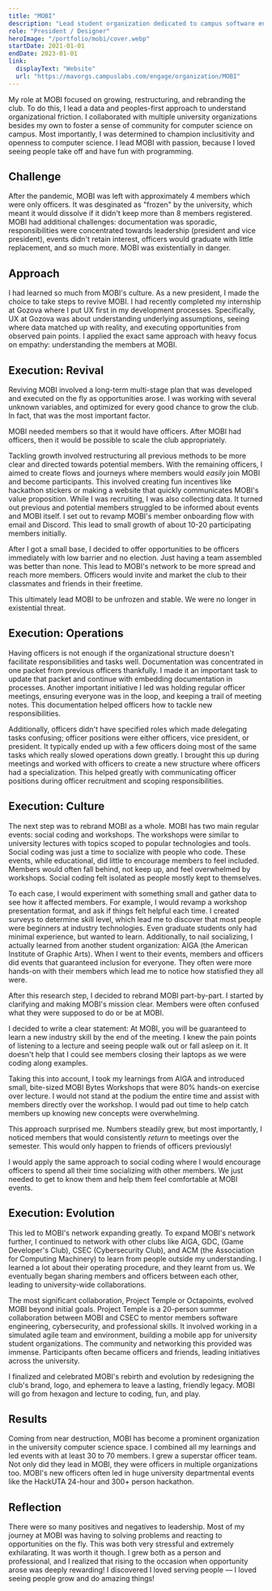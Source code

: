 ```yaml
---
title: "MOBI"
description: "Lead student organization dedicated to campus software engineering mentorship, empowerment, and fun."
role: "President / Designer"
heroImage: "/portfolio/mobi/cover.webp"
startDate: 2021-01-01
endDate: 2023-01-01
link:
  displayText: "Website"
  url: "https://mavorgs.campuslabs.com/engage/organization/MOBI"
---
```


My role at MOBI focused on growing, restructuring, and rebranding the club. To do this, I lead a data and peoples-first approach to understand organizational friction. I collaborated with multiple university organizations besides my own to foster a sense of community for computer science on campus. Most importantly, I was determined to champion inclusitivity and openness to computer science. I lead MOBI with passion, because I loved seeing people take off and have fun with programming.

## Challenge

After the pandemic, MOBI was left with approximately 4 members which were only officers. It was desginated as "frozen" by the university, which meant it would dissolve if it didn't keep more than 8 members registered. MOBI had additional challenges: documentation was sporadic, responsibilities were concentrated towards leadership (president and vice president), events didn't retain interest, officers would graduate with little replacement, and so much more. MOBI was existentially in danger.

## Approach

I had learned so much from MOBI's culture. As a new president, I made the choice to take steps to revive MOBI. I had recently completed my internship at Gozova where I put UX first in my development processes. Specifically, UX at Gozova was about understanding underlying assumptions, seeing where data matched up with reality, and executing opportunities from observed pain points. I applied the exact same approach with heavy focus on empathy: understanding the members at MOBI.

## Execution: Revival

Reviving MOBI involved a long-term multi-stage plan that was developed and executed on the fly as opportunities arose. I was working with several unknown variables, and optimized for every good chance to grow the club. In fact, that was the most important factor.

MOBI needed members so that it would have officers. After MOBI had officers, then it would be possible to scale the club appropriately.

Tackling growth involved restructuring all previous methods to be more clear and directed towards potential members. With the remaining officers, I aimed to create flows and journeys where members would _easily_ join MOBI and become participants. This involved creating fun incentives like hackathon stickers or making a website that quickly communicates MOBI's value proposition. While I was recruiting, I was also collecting data. It turned out previous and potential members struggled to be informed about events and MOBI itself. I set out to revamp MOBI's member onboarding flow with email and Discord. This lead to small growth of about 10-20 participating members initially.

After I got a small base, I decided to offer opportunities to be officers immediately with low barrier and no election. Just having a team assembled was better than none. This lead to MOBI's network to be more spread and reach more members. Officers would invite and market the club to their classmates and friends in their freetime.

This ultimately lead MOBI to be unfrozen and stable. We were no longer in existential threat.

## Execution: Operations

Having officers is not enough if the organizational structure doesn't facilitate responsibilities and tasks well. Documentation was concentrated in one packet from previous officers thankfully. I made it an important task to update that packet and continue with embedding documentation in processes. Another important initiative I led was holding regular officer meetings, ensuring everyone was in the loop, and keeping a trail of meeting notes. This documentation helped officers how to tackle new responsibilities.

Additionally, officers didn't have specified roles which made delegating tasks confusing; officer positions were either officers, vice president, or president. It typically ended up with a few officers doing most of the same tasks which really slowed operations down greatly. I brought this up during meetings and worked with officers to create a new structure where officers had a specialization. This helped greatly with communicating officer positions during officer recruitment and scoping responsibilities.

## Execution: Culture

The next step was to rebrand MOBI as a whole. MOBI has two main regular events: social coding and workshops. The workshops were similar to university lectures with topics scoped to popular technologies and tools. Social coding was just a time to socialize with people who code. These events, while educational, did little to encourage members to feel included. Members would often fall behind, not keep up, and feel overwhelmed by workshops. Social coding felt isolated as people mostly kept to themselves.

To each case, I would experiment with something small and gather data to see how it affected members. For example, I would revamp a workshop presentation format, and ask if things felt helpful each time. I created surveys to determine skill level, which lead me to discover that most people were beginners at industry technologies. Even graduate students only had minimal experience, but wanted to learn. Additionally, to nail socializing, I actually learned from another student organization: AIGA (the American Institute of Graphic Arts). When I went to their events, members and officers did events that guaranteed inclusion for everyone. They often were more hands-on with their members which lead me to notice how statisfied they all were.

After this research step, I decided to rebrand MOBI part-by-part. I started by clarifying and making MOBI's mission clear. Members were often confused what they were supposed to do or be at MOBI.

I decided to write a clear statement: At MOBI, you will be guaranteed to learn a new industry skill by the end of the meeting. I knew the pain points of listening to a lecture and seeing people walk out or fall asleep on it. It doesn't help that I could see members closing their laptops as we were coding along examples.

Taking this into account, I took my learnings from AIGA and introduced small, bite-sized MOBI Bytes Workshops that were 80% hands-on exercise over lecture. I would not stand at the podium the entire time and assist with members directly over the workshop. I would pad out time to help catch members up knowing new concepts were overwhelming.

This approach surprised me. Numbers steadily grew, but most importantly, I noticed members that would consistently _return_ to meetings over the semester. This would only happen to friends of officers previously!

I would apply the same approach to social coding where I would encourage officers to spend all their time socializing with other members. We just needed to get to know them and help them feel comfortable at MOBI events.

## Execution: Evolution

This led to MOBI's network expanding greatly. To expand MOBI's network further, I continued to network with other clubs like AIGA, GDC, (Game Developer's Club), CSEC (Cybersecurity Club), and ACM (the Association for Computing Machinery) to learn from people outside my understanding. I learned a lot about their operating procedure, and they learnt from us. We eventually began sharing members and officers between each other, leading to university-wide collaborations.

The most significant collaboration, Project Temple or Octapoints, evolved MOBI beyond initial goals. Project Temple is a 20-person summer collaboration between MOBI and CSEC to mentor members software engineering, cybersecurity, and professional skills. It involved working in a simulated agile team and environment, building a mobile app for university student organizations. The community and networking this provided was immense. Participants often became officers and friends, leading initiatives across the university.

I finalized and celebrated MOBI's rebirth and evolution by redesigning the club's brand, logo, and ephemera to leave a lasting, friendly legacy. MOBI will go from hexagon and lecture to coding, fun, and play.

## Results

Coming from near destruction, MOBI has become a prominent organization in the university computer science space. I combined all my learnings and led events with at least 30 to 70 members. I grew a superstar officer team. Not only did they lead in MOBI, they were officers in multiple organizations too. MOBI's new officers often led in huge university departmental events like the HackUTA 24-hour and 300+ person hackathon.

## Reflection

There were so many positives and negatives to leadership. Most of my journey at MOBI was having to solving problems and reacting to opportunities on the fly. This was both very stressful and extremely exhilarating. It was worth it though. I grew both as a person and professional, and I realized that rising to the occasion when opportunity arose was deeply rewarding! I discovered I loved serving people — I loved seeing people grow and do amazing things!
